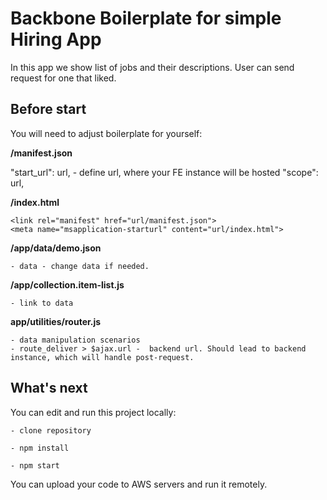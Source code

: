 # Backbone Boilerplate for simple Hiring App

In this app we show list of jobs and their descriptions. User can send request for one that liked.

## Before start

You will need to adjust boilerplate for yourself:

**/manifest.json**

  "start_url": url, - define url, where your FE instance will be hosted
  "scope": url,

**/index.html**

    <link rel="manifest" href="url/manifest.json">
    <meta name="msapplication-starturl" content="url/index.html">

**/app/data/demo.json**

    - data - change data if needed.

**/app/collection.item-list.js**

    - link to data

**app/utilities/router.js**

    - data manipulation scenarios
    - route_deliver > $ajax.url -  backend url. Should lead to backend instance, which will handle post-request.

## What's next

You can edit and run this project locally:

    - clone repository

    - npm install

    - npm start

You can upload your code to AWS servers and run it remotely.